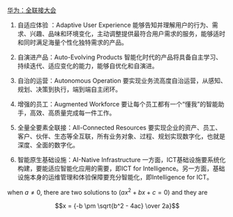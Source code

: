 [华为：全联接大会](https://www.fromgeek.com/geeksays/70-654381.html)

1. 自适应体验 ：Adaptive User Experience
	能够告知并理解用户的行为、需求、兴趣、品味和环境变化，主动调整提供最符合用户需求的服务，能够适时和同时满足海量个性化独特需求的产品。

2. 自演进产品：Auto-Evolving Products
	智能化时代的产品将具备自主学习、持续迭代、适应变化的能力，能够自优化和自演进。

3. 自治的运营：Autonomous Operation
	要实现业务流高度自治运营，从感知、规划、决策到执行，端到端自主闭环。

4. 增强的员工：Augmented Workforce
	要让每个员工都有一个“懂我”的智能助手，高效、高质量完成每一件工作。

5. 全量全要素全联接：All-Connected Resources
	要实现企业的资产、员工、客户、伙伴、生态等全互联，所有业务对象、过程、规划实现数字化，也就是深度、全面的数字化。

6. 智能原生基础设施：AI-Native Infrastructure
	一方面，ICT基础设施要系统化构建，要能适应智能化应用的需要，即ICT for Intelligence。另一方面，基础设施本身的运维管理和体验保障要充分智能化，即Intelligence for ICT。

when $a \ne 0$, there are two solutions to $(ax^2 + bx + c = 0)$ and they are 

$$x = {-b \pm \sqrt{b^2 - 4ac} \over 2a}$$

